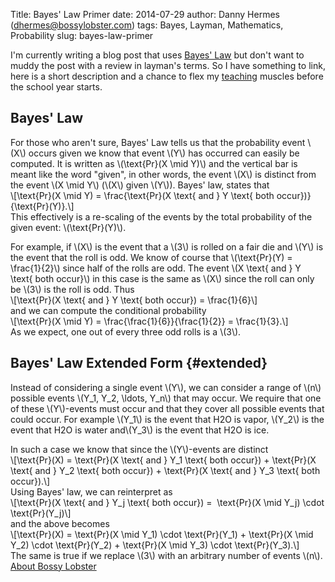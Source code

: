 Title: Bayes' Law Primer
date: 2014-07-29
author: Danny Hermes (dhermes@bossylobster.com)
tags: Bayes, Layman, Mathematics, Probability
slug: bayes-law-primer

I'm currently writing a blog post that uses [Bayes'
Law](http://en.wikipedia.org/wiki/Bayes%27_law) but don't want to muddy
the post with a review in layman's terms. So I have something to link,
here is a short description and a chance to flex my
[teaching](http://math.berkeley.edu/~dhermes/) muscles before the school
year starts.  

Bayes' Law
----------

For those who aren't sure, Bayes' Law tells us that the probability
event \\(X\\) occurs given we know that event \\(Y\\) has occurred can
easily be computed. It is written as \\(\\text{Pr}(X \\mid Y)\\) and the
vertical bar is meant like the word "given", in other words, the event
\\(X\\) is distinct from the event \\(X \\mid Y\\) (\\(X\\) given
\\(Y\\)). Bayes' law, states that  
\\[\\text{Pr}(X \\mid Y) = \\frac{\\text{Pr}(X \\text{ and } Y \\text{
both occur})}{\\text{Pr}(Y)}.\\]  
This effectively is a re-scaling of the events by the total probability
of the given event: \\(\\text{Pr}(Y)\\).  
  
For example, if \\(X\\) is the event that a \\(3\\) is rolled on a fair
die and \\(Y\\) is the event that the roll is odd. We know of course
that \\(\\text{Pr}(Y) = \\frac{1}{2}\\) since half of the rolls are odd.
The event \\(X \\text{ and } Y \\text{ both occur}\\) in this case is
the same as \\(X\\) since the roll can only be \\(3\\) is the roll is
odd. Thus  
\\[\\text{Pr}(X \\text{ and } Y \\text{ both occur}) = \\frac{1}{6}\\]  
and we can compute the conditional probability  
\\[\\text{Pr}(X \\mid Y) = \\frac{\\frac{1}{6}}{\\frac{1}{2}} =
\\frac{1}{3}.\\]  
As we expect, one out of every three odd rolls is a \\(3\\).  

Bayes' Law Extended Form {#extended}
------------------------

Instead of considering a single event \\(Y\\), we can consider a range
of \\(n\\) possible events \\(Y\_1, Y\_2, \\ldots, Y\_n\\) that may
occur. We require that one of these \\(Y\\)-events must occur and that
they cover all possible events that could occur. For example \\(Y\_1\\)
is the event that H2O is vapor, \\(Y\_2\\) is the event that H2O is
water and\\(Y\_3\\) is the event that H2O is ice.  
  
In such a case we know that since the \\(Y\\)-events are distinct  
\\[\\text{Pr}(X) = \\text{Pr}(X \\text{ and } Y\_1 \\text{ both occur})
+ \\text{Pr}(X \\text{ and } Y\_2 \\text{ both occur}) + \\text{Pr}(X
\\text{ and } Y\_3 \\text{ both occur}).\\]  
Using Bayes' law, we can reinterpret as  
\\[\\text{Pr}(X \\text{ and } Y\_j \\text{ both occur}) =  \\text{Pr}(X
\\mid Y\_j) \\cdot \\text{Pr}(Y\_j)\\]  
and the above becomes  
\\[\\text{Pr}(X) = \\text{Pr}(X \\mid Y\_1) \\cdot \\text{Pr}(Y\_1)
+ \\text{Pr}(X \\mid Y\_2) \\cdot \\text{Pr}(Y\_2) + \\text{Pr}(X \\mid
Y\_3) \\cdot \\text{Pr}(Y\_3).\\]  
The same is true if we replace \\(3\\) with an arbitrary number of
events \\(n\\).  
[About Bossy Lobster](https://profiles.google.com/114760865724135687241)

</p>

